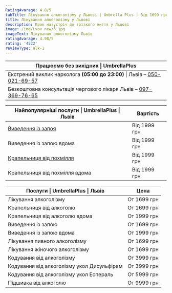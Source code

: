 ```yaml
---
RatingAvarage: 4.8/5
tabTitle: Лікування алкоголізму у Львові | Umbrella Plus | Від 1699 грн
title: Лікування алкоголізму у Львові
description: Крок назустріч до трізкого життя у Львові
image: /img/Lvov new/3.jpg
imageText: Лікування алкоголізму Львів
ratingAvarage: 4.98/5
rating: '4522'
reviewType: alk-1
---
```


| Працюємо без вихідних \| UmbrellaPlus                                                      |
| ------------------------------------------------------------------------------------------ |
| Екстрений виклик нарколога **(05:00 до 23:00)** \| Львів – [050-021-69-57](tel:0500216957) |
| Безкоштовна консультація чергового лікаря Львів – [097-369-76-65](tel:0973697665)          |

| Найпопулярніші послуги \| UmbrellaPlus \| Львів        | Вартість     |
| ------------------------------------------------------ | ------------ |
| [Виведення із запоя](vivod-iz-zapoia-lvov-ua)          | Від 1999 грн |
| Виведення із запою вдома                               | Від 1999 грн |
| [Крапельниця від похмілля](Kapelnica_ot_alkogola_lvov) | Від 1999 грн |
| Крапельниця від похмілля вдома                         | Від 1999 грн |

| Послуги \| UmbrellaPlus \| Львів           | Цена        |
| ------------------------------------------ | ----------- |
| Лікування алкоголізму                      | От 1699 грн |
| Крапельниця від алкоголю                   | От 1699 грн |
| Крапельниця від алкоголю вдома             | От 1999 грн |
| Виведення із запою                         | От 1699 грн |
| Виведення із запою вдома                   | От 1999 грн |
| Лікування пивного алкоголізму              | От 1699 грн |
| Лікування жіночого алкоголізму             | От 1699 грн |
| Кодування від алкоголізму                  | От 3999 грн |
| Кодування від алкоголізму укол Дисульфірам | От 3999 грн |
| Кодування від алкоголізму укол Еспераль    | От 5999 грн |
| Підшивка від алкоголю                      | От 9999 грн |
